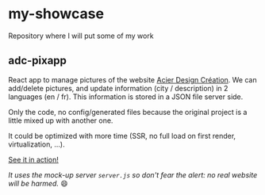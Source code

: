 # my-showcase
Repository where I will put some of my work

## adc-pixapp
React app to manage pictures of the website [Acier Design Création](https://acierdesigncreation.com/en). We can add/delete pictures, and update information (city / description) in 2 languages (en / fr). This information is stored in a JSON file server side.

Only the code, no config/generated files because the original project is a little mixed up with another one.

It could be optimized with more time (SSR, no full load on first render, virtualization, ...).

[See it in action!](http://83.199.57.22)

*It uses the mock-up server `server.js` so don't fear the alert: no real website will be harmed.* 😄
